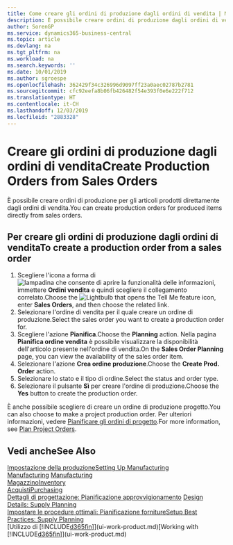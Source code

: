 ```yaml
---
title: Come creare gli ordini di produzione dagli ordini di vendita | Microsoft Docs
description: È possibile creare ordini di produzione dagli ordini di vendita nell'area di applicazione Vendite e marketing.
author: SorenGP
ms.service: dynamics365-business-central
ms.topic: article
ms.devlang: na
ms.tgt_pltfrm: na
ms.workload: na
ms.search.keywords: ''
ms.date: 10/01/2019
ms.author: sgroespe
ms.openlocfilehash: 362429f34c326996d9097ff23a0aec02787b2781
ms.sourcegitcommit: cfc92eefa8b06fb426482f54e393f0e6e222f712
ms.translationtype: HT
ms.contentlocale: it-CH
ms.lasthandoff: 12/03/2019
ms.locfileid: "2883328"
---
```

# <a name="create-production-orders-from-sales-orders"></a><span data-ttu-id="717a9-103">Creare gli ordini di produzione dagli ordini di vendita</span><span class="sxs-lookup"><span data-stu-id="717a9-103">Create Production Orders from Sales Orders</span></span>
<span data-ttu-id="717a9-104">È possibile creare ordini di produzione per gli articoli prodotti direttamente dagli ordini di vendita.</span><span class="sxs-lookup"><span data-stu-id="717a9-104">You can create production orders for produced items directly from sales orders.</span></span>  

## <a name="to-create-a-production-order-from-a-sales-order"></a><span data-ttu-id="717a9-105">Per creare gli ordini di produzione dagli ordini di vendita</span><span class="sxs-lookup"><span data-stu-id="717a9-105">To create a production order from a sales order</span></span>  

1.  <span data-ttu-id="717a9-106">Scegliere l'icona a forma di ![lampadina che consente di aprire la funzionalità delle informazioni](media/ui-search/search_small.png "Informazioni sull'operazione che si desidera eseguire"), immettere **Ordini vendita** e quindi scegliere il collegamento correlato.</span><span class="sxs-lookup"><span data-stu-id="717a9-106">Choose the ![Lightbulb that opens the Tell Me feature](media/ui-search/search_small.png "Tell me what you want to do") icon, enter **Sales Orders**, and then choose the related link.</span></span>  
2.  <span data-ttu-id="717a9-107">Selezionare l'ordine di vendita per il quale creare un ordine di produzione.</span><span class="sxs-lookup"><span data-stu-id="717a9-107">Select the sales order you want to create a production order for.</span></span>  
3.  <span data-ttu-id="717a9-108">Scegliere l'azione **Pianifica**.</span><span class="sxs-lookup"><span data-stu-id="717a9-108">Choose the **Planning** action.</span></span> <span data-ttu-id="717a9-109">Nella pagina **Pianifica ordine vendita** è possibile visualizzare la disponibilità dell'articolo presente nell'ordine di vendita.</span><span class="sxs-lookup"><span data-stu-id="717a9-109">On the **Sales Order Planning** page, you can view the availability of the sales order item.</span></span>  
4.  <span data-ttu-id="717a9-110">Selezionare l'azione **Crea ordine produzione**.</span><span class="sxs-lookup"><span data-stu-id="717a9-110">Choose the **Create Prod. Order** action.</span></span>  
5.  <span data-ttu-id="717a9-111">Selezionare lo stato e il tipo di ordine.</span><span class="sxs-lookup"><span data-stu-id="717a9-111">Select the status and order type.</span></span>  
6.  <span data-ttu-id="717a9-112">Selezionare il pulsante **Sì** per creare l'ordine di produzione.</span><span class="sxs-lookup"><span data-stu-id="717a9-112">Choose the **Yes** button to create the production order.</span></span>

<span data-ttu-id="717a9-113">È anche possibile scegliere di creare un ordine di produzione progetto.</span><span class="sxs-lookup"><span data-stu-id="717a9-113">You can also choose to make a project production order.</span></span> <span data-ttu-id="717a9-114">Per ulteriori informazioni, vedere [Pianificare gli ordini di progetto](production-how-to-plan-project-orders.md).</span><span class="sxs-lookup"><span data-stu-id="717a9-114">For more information, see [Plan Project Orders](production-how-to-plan-project-orders.md).</span></span>   

## <a name="see-also"></a><span data-ttu-id="717a9-115">Vedi anche</span><span class="sxs-lookup"><span data-stu-id="717a9-115">See Also</span></span>  
[<span data-ttu-id="717a9-116">Impostazione della produzione</span><span class="sxs-lookup"><span data-stu-id="717a9-116">Setting Up Manufacturing</span></span>](production-configure-production-processes.md)  
<span data-ttu-id="717a9-117">[Manufacturing](production-manage-manufacturing.md)  </span><span class="sxs-lookup"><span data-stu-id="717a9-117">[Manufacturing](production-manage-manufacturing.md)  </span></span>  
[<span data-ttu-id="717a9-118">Magazzino</span><span class="sxs-lookup"><span data-stu-id="717a9-118">Inventory</span></span>](inventory-manage-inventory.md)  
[<span data-ttu-id="717a9-119">Acquisti</span><span class="sxs-lookup"><span data-stu-id="717a9-119">Purchasing</span></span>](purchasing-manage-purchasing.md)  
<span data-ttu-id="717a9-120">[Dettagli di progettazione: Pianificazione approvvigionamento](design-details-supply-planning.md) </span><span class="sxs-lookup"><span data-stu-id="717a9-120">[Design Details: Supply Planning](design-details-supply-planning.md) </span></span>  
[<span data-ttu-id="717a9-121">Impostare le procedure ottimali: Pianificazione forniture</span><span class="sxs-lookup"><span data-stu-id="717a9-121">Setup Best Practices: Supply Planning</span></span>](setup-best-practices-supply-planning.md)  
<span data-ttu-id="717a9-122">[Utilizzo di [!INCLUDE[d365fin](includes/d365fin_md.md)]](ui-work-product.md)</span><span class="sxs-lookup"><span data-stu-id="717a9-122">[Working with [!INCLUDE[d365fin](includes/d365fin_md.md)]](ui-work-product.md)</span></span>
